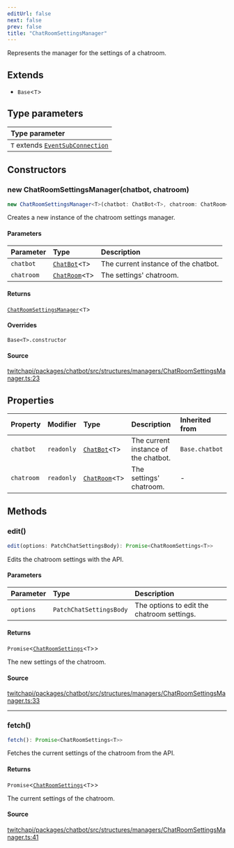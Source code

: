 ```yaml
---
editUrl: false
next: false
prev: false
title: "ChatRoomSettingsManager"
---
```


Represents the manager for the settings of a chatroom.

## Extends

- `Base`\<`T`\>

## Type parameters

| Type parameter |
| :------ |
| `T` extends [`EventSubConnection`](/api/chatbot/enumerations/eventsubconnection/) |

## Constructors

### new ChatRoomSettingsManager(chatbot, chatroom)

```ts
new ChatRoomSettingsManager<T>(chatbot: ChatBot<T>, chatroom: ChatRoom<T>): ChatRoomSettingsManager<T>
```

Creates a new instance of the chatroom settings manager.

#### Parameters

| Parameter | Type | Description |
| :------ | :------ | :------ |
| `chatbot` | [`ChatBot`](/api/chatbot/classes/chatbot/)\<`T`\> | The current instance of the chatbot. |
| `chatroom` | [`ChatRoom`](/api/chatbot/classes/chatroom/)\<`T`\> | The settings' chatroom. |

#### Returns

[`ChatRoomSettingsManager`](/api/chatbot/classes/chatroomsettingsmanager/)\<`T`\>

#### Overrides

`Base<T>.constructor`

#### Source

[twitchapi/packages/chatbot/src/structures/managers/ChatRoomSettingsManager.ts:23](https://github.com/pablornc/twitchapi//blob/8695acad106a836c1f0fc4c57a113f17adce41f0/packages/chatbot/src/structures/managers/ChatRoomSettingsManager.ts#L23)

## Properties

| Property | Modifier | Type | Description | Inherited from |
| :------ | :------ | :------ | :------ | :------ |
| `chatbot` | `readonly` | [`ChatBot`](/api/chatbot/classes/chatbot/)\<`T`\> | The current instance of the chatbot. | `Base.chatbot` |
| `chatroom` | `readonly` | [`ChatRoom`](/api/chatbot/classes/chatroom/)\<`T`\> | The settings' chatroom. | - |

## Methods

### edit()

```ts
edit(options: PatchChatSettingsBody): Promise<ChatRoomSettings<T>>
```

Edits the chatroom settings with the API.

#### Parameters

| Parameter | Type | Description |
| :------ | :------ | :------ |
| `options` | `PatchChatSettingsBody` | The options to edit the chatroom settings. |

#### Returns

`Promise`\<[`ChatRoomSettings`](/api/chatbot/classes/chatroomsettings/)\<`T`\>\>

The new settings of the chatroom.

#### Source

[twitchapi/packages/chatbot/src/structures/managers/ChatRoomSettingsManager.ts:33](https://github.com/pablornc/twitchapi//blob/8695acad106a836c1f0fc4c57a113f17adce41f0/packages/chatbot/src/structures/managers/ChatRoomSettingsManager.ts#L33)

***

### fetch()

```ts
fetch(): Promise<ChatRoomSettings<T>>
```

Fetches the current settings of the chatroom from the API.

#### Returns

`Promise`\<[`ChatRoomSettings`](/api/chatbot/classes/chatroomsettings/)\<`T`\>\>

The current settings of the chatroom.

#### Source

[twitchapi/packages/chatbot/src/structures/managers/ChatRoomSettingsManager.ts:41](https://github.com/pablornc/twitchapi//blob/8695acad106a836c1f0fc4c57a113f17adce41f0/packages/chatbot/src/structures/managers/ChatRoomSettingsManager.ts#L41)
